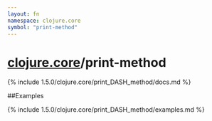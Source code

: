 ```yaml
---
layout: fn
namespace: clojure.core
symbol: "print-method"
---
```


# [clojure.core](../)/print-method

{% include 1.5.0/clojure.core/print_DASH_method/docs.md %}

##Examples

{% include 1.5.0/clojure.core/print_DASH_method/examples.md %}

